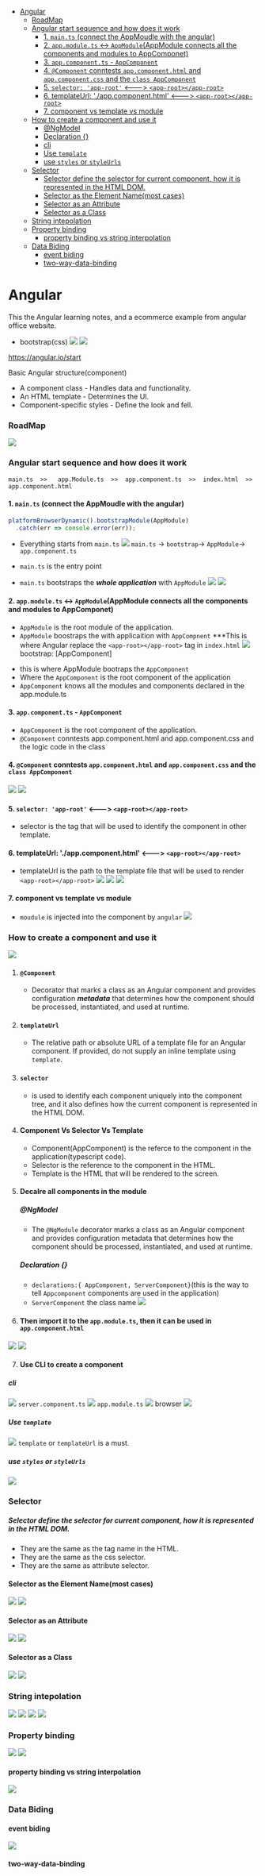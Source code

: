 - [Angular](#angular)
    - [RoadMap](#roadmap)
    - [Angular start sequence and how does it work](#angular-start-sequence-and-how-does-it-work)
      - [1. `main.ts` (connect the AppMoudle with the angular)](#1-maints-connect-the-appmoudle-with-the-angular)
      - [2. `app.module.ts` <-> `AppModule`(AppModule connects all the components and modules to AppComponet)](#2-appmodulets---appmoduleappmodule-connects-all-the-components-and-modules-to-appcomponet)
      - [3. `app.component.ts` - `AppComponent`](#3-appcomponentts---appcomponent)
      - [4. `@Component` conntests `app.component.html` and  `app.component.css` and the `class AppComponent`](#4-component-conntests-appcomponenthtml-and--appcomponentcss-and-the-class-appcomponent)
      - [5. `selector: 'app-root'`  <---> `<app-root></app-root>`](#5-selector-app-root------app-rootapp-root)
      - [6. templateUrl: './app.component.html' <---> `<app-root></app-root>`](#6-templateurl-appcomponenthtml-----app-rootapp-root)
      - [7. component vs template vs module](#7-component-vs-template-vs-module)
    - [How to create a component and use it](#how-to-create-a-component-and-use-it)
        - [@NgModel](#ngmodel)
        - [Declaration {}](#declaration-)
        - [cli](#cli)
        - [Use `template`](#use-template)
        - [use `styles` or `styleUrls`](#use-styles-or-styleurls)
    - [Selector](#selector)
        - [Selector define the selector for current component, how it is represented in the HTML DOM.](#selector-define-the-selector-for-current-component-how-it-is-represented-in-the-html-dom)
      - [Selector as the Element Name(most cases)](#selector-as-the-element-namemost-cases)
      - [Selector as an Attribute](#selector-as-an-attribute)
      - [Selector as a Class](#selector-as-a-class)
    - [String intepolation](#string-intepolation)
    - [Property binding](#property-binding)
      - [property binding vs string interpolation](#property-binding-vs-string-interpolation)
    - [Data Biding](#data-biding)
      - [event biding](#event-biding)
      - [two-way-data-binding](#two-way-data-binding)

# Angular

This the Angular learning notes, and a ecommerce example from angular office website.

* bootstrap(css)
![](./images/npm-bootstrap.png)
![](./images/angular-json-bootrap.png)

https://angular.io/start

Basic Angular structure(component)
* A component class - Handles data and functionality.
* An HTML template - Determines the UI.
* Component-specific styles - Define the look and fell.


### RoadMap
![](./images/road-map.png)


### Angular start sequence and how does it work
`main.ts  >>   app.Module.ts  >>  app.component.ts  >>  index.html  >>  app.component.html `

#### 1. `main.ts` (connect the AppMoudle with the angular)
```typescript
platformBrowserDynamic().bootstrapModule(AppModule)
  .catch(err => console.error(err));
```
  * Everything starts from `main.ts`
![](images/how-it-works/Screen%20Shot%202022-05-17%20at%209.57.51%20AM.png)
`main.ts` -> `bootstrap`-> `AppModule`-> `app.component.ts`

  * `main.ts` is the entry point 

  * `main.ts` bootstraps the ***whole application*** with `AppModule`
![](images/how-it-works/Screen%20Shot%202022-05-17%20at%2010.32.44%20AM.png)
![](./images/main.ts.png)

#### 2. `app.module.ts` <-> `AppModule`(AppModule connects all the components and modules to AppComponet)
* `AppModule` is the root module of the application.
* `AppModule` boostraps the with applicaition with `AppCompnent`
***This is where Angular replace the `<app-root></app-root>` tag in `index.html`
![](./images/app.module.ts.png)
  bootstrap: [AppComponent]
- this is where AppModule bootraps the `AppComponent`
- Where the `AppComponent` is the root component of the application
- `AppComponent` knows all the modules and components declared in the app.module.ts

#### 3. `app.component.ts` - `AppComponent`
* `AppComponent` is the root component of the application.
* `@Component` conntests app.component.html and  app.component.css and the logic code in the class

#### 4. `@Component` conntests `app.component.html` and  `app.component.css` and the `class AppComponent`
![](./images/app.component.ts.png)
![](./images/app.component.html.png)

#### 5. `selector: 'app-root'`  <---> `<app-root></app-root>`
*  selector is the tag that will be used to identify the component in other template.

#### 6. templateUrl: './app.component.html' <---> `<app-root></app-root>`
* templateUrl is the path to the template file that will be used to render `<app-root></app-root>`
![](./images/app-root.png)
![](./images/app.component.html.png)
![](./images/browser.png)

#### 7. component vs template vs module
* `moudule` is injected into the component by `angular`
![](images/how-it-works/Lsofi.png) 

### How to create a component and use it
![](./images/server.component.ts.png)
1. ####  `@Component`
   - Decorator that marks a class as an Angular component and provides configuration ***metadata*** that determines how the component should be processed, instantiated, and used at runtime.
2. #### `templateUrl`
   * The relative path or absolute URL of a template file for an Angular component. If provided, do not supply an inline template using `template`.
3. #### `selector` 
   - is used to identify each component uniquely into the component tree, and it also defines how the current component is represented in the HTML DOM.
  
4. #### Component Vs Selector Vs Template
   - Component(AppComponent) is the referce to the component in the application(typescript code).
   - Selector is the reference to the component in the HTML.
   - Template is the HTML that will be rendered to the screen.

5. #### Decalre all components in the module
   ##### @NgModel
    - The `@NgModule` decorator marks a class as an Angular component and provides configuration metadata that determines how the component should be processed, instantiated, and used at runtime.
   ##### Declaration {}
    - `declarations:{ AppComponent, ServerComponent}`(this is the way to tell `Appcomponent` components are used in the application)
    - `ServerComponent` the class name
![](./images/server.component-and-app.module.png)

1. #### Then import it to the `app.module.ts`, then it can be used in `app.component.html`
![](./images/Screen%20Shot%202022-04-30%20at%201.56.10%20PM.png)
![](./images/Screen%20Shot%202022-04-30%20at%201.57.39%20PM.png)

7. #### Use CLI to create a component
##### cli
![](./images/Screen%20Shot%202022-04-30%20at%203.51.25%20PM.png)
`server.component.ts`
![](./images/Screen%20Shot%202022-04-30%20at%204.27.57%20PM.png)
`app.module.ts`
![](./images/Screen%20Shot%202022-04-30%20at%204.28.18%20PM.png)
browser
![](./images/Screen%20Shot%202022-04-30%20at%204.27.19%20PM.png)


##### Use `template`
![](./images/Screen%20Shot%202022-04-30%20at%206.55.28%20PM.png)
`template` or `templateUrl` is a must.

##### use `styles` or `styleUrls`
![](./images/Screen%20Shot%202022-04-30%20at%207.03.48%20PM.png)

### Selector
##### Selector define the selector for current component, how it is represented in the HTML DOM.

* They are the same as the tag name in the HTML.
* They are the same as the css selector.
* They are the same as attribute selector.
  


#### Selector as the Element Name(most cases)
![](images/selector/element-selector-declaration.png)
![](images/selector/element-selector.png)
#### Selector as an Attribute
![](images/selector/attribute-selector-declaration.png)
![](images/selector/attribute-selector.png)
#### Selector as a Class
![](images/selector/css-selector-declaration.png)
![](images/selector/class-selector.png)

### String intepolation
![](./images/string-intepolation/Screen%20Shot%202022-05-03%20at%206.40.34%20AM.png)
![](./images/string-intepolation/Screen%20Shot%202022-05-03%20at%206.40.39%20AM.png)
![](./images/string-intepolation/Screen%20Shot%202022-05-03%20at%206.43.38%20AM.png)
![](./images/string-intepolation/Screen%20Shot%202022-05-03%20at%206.43.46%20AM.png)

### Property binding
![](./images/property-bining/Screen%20Shot%202022-05-03%20at%207.21.50%20AM.png)
![](./images/property-bining/Screen%20Shot%202022-05-03%20at%207.21.58%20AM.png)

#### property binding vs string interpolation
![](./images/property-bining/Screen%20Shot%202022-05-03%20at%207.55.27%20AM.png)

### Data Biding
#### event biding
![](./images/event-binding/Screen%20Shot%202022-05-04%20at%208.10.14%20AM.png)


#### two-way-data-binding
![]()
![]()
![]()
![]()
![]()
